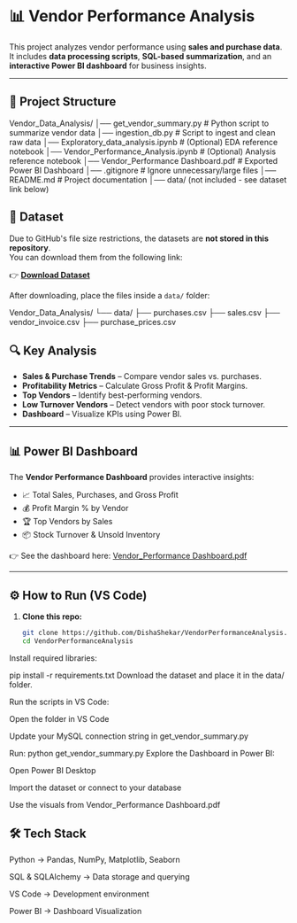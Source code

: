 # 📊 Vendor Performance Analysis

This project analyzes vendor performance using **sales and purchase data**.  
It includes **data processing scripts**, **SQL-based summarization**, and an **interactive Power BI dashboard** for business insights.

---

## 🚀 Project Structure
Vendor_Data_Analysis/
│── get_vendor_summary.py # Python script to summarize vendor data
│── ingestion_db.py # Script to ingest and clean raw data
│── Exploratory_data_analysis.ipynb # (Optional) EDA reference notebook
│── Vendor_Performance_Analysis.ipynb # (Optional) Analysis reference notebook
│── Vendor_Performance Dashboard.pdf # Exported Power BI Dashboard
│── .gitignore # Ignore unnecessary/large files
│── README.md # Project documentation
│── data/ (not included - see dataset link below)



## 📂 Dataset

Due to GitHub's file size restrictions, the datasets are **not stored in this repository**.  
You can download them from the following link:

👉 [**Download Dataset**](https://drive.google.com/drive/folders/19AYRvg9mOh1shIGlle8uiNT1prlJcDwX?usp=sharing)

After downloading, place the files inside a `data/` folder:

Vendor_Data_Analysis/
└── data/
├── purchases.csv
├── sales.csv
├── vendor_invoice.csv
├── purchase_prices.csv


## 🔍 Key Analysis

- **Sales & Purchase Trends** – Compare vendor sales vs. purchases.  
- **Profitability Metrics** – Calculate Gross Profit & Profit Margins.  
- **Top Vendors** – Identify best-performing vendors.  
- **Low Turnover Vendors** – Detect vendors with poor stock turnover.  
- **Dashboard** – Visualize KPIs using Power BI.  

---

## 📊 Power BI Dashboard

The **Vendor Performance Dashboard** provides interactive insights:

- 📈 Total Sales, Purchases, and Gross Profit  
- 💰 Profit Margin % by Vendor  
- 🏆 Top Vendors by Sales  
- 📦 Stock Turnover & Unsold Inventory  

👉 See the dashboard here: [Vendor_Performance Dashboard.pdf](./Vendor_Performance%20Dashboard.pdf)

---

## ⚙️ How to Run (VS Code)

1. **Clone this repo:**
   ```bash
   git clone https://github.com/DishaShekar/VendorPerformanceAnalysis.git
   cd VendorPerformanceAnalysis
Install required libraries:


pip install -r requirements.txt
Download the dataset and place it in the data/ folder.

Run the scripts in VS Code:

Open the folder in VS Code

Update your MySQL connection string in get_vendor_summary.py

Run:
python get_vendor_summary.py
Explore the Dashboard in Power BI:

Open Power BI Desktop

Import the dataset or connect to your database

Use the visuals from Vendor_Performance Dashboard.pdf



## 🛠️ Tech Stack
Python → Pandas, NumPy, Matplotlib, Seaborn

SQL & SQLAlchemy → Data storage and querying

VS Code → Development environment

Power BI → Dashboard Visualization
